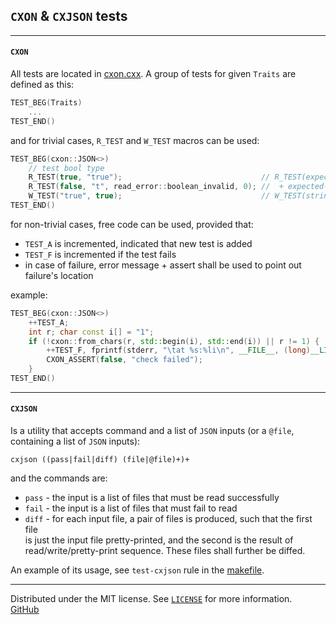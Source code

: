 ## `CXON` & `CXJSON` tests


--------------------------------------------------------------------------------
#### `CXON`

All tests are located in [cxon.cxx](cxon.cxx). A group of tests for given `Traits`
are defined as this:

``` c++
TEST_BEG(Traits)
    ...
TEST_END()
```

and for trivial cases, `R_TEST` and `W_TEST` macros can be used:

``` c++
TEST_BEG(cxon::JSON<>)
    // test bool type
    R_TEST(true, "true");                               // R_TEST(expected-value, string)
    R_TEST(false, "t", read_error::boolean_invalid, 0); //  + expected-error, expected-error-offset
    W_TEST("true", true);                               // W_TEST(string, input-value)
TEST_END()
```

for non-trivial cases, free code can be used, provided that:
- `TEST_A` is incremented, indicated that new test is added
- `TEST_F` is incremented if the test fails
- in case of failure, error message + assert shall be used to point out failure's location

example:

``` c++
TEST_BEG(cxon::JSON<>)
    ++TEST_A;
    int r; char const i[] = "1";
    if (!cxon::from_chars(r, std::begin(i), std::end(i)) || r != 1) {
        ++TEST_F, fprintf(stderr, "\tat %s:%li\n", __FILE__, (long)__LINE__);
        CXON_ASSERT(false, "check failed");
    }
TEST_END()
```


--------------------------------------------------------------------------------
#### `CXJSON`

Is a utility that accepts command and a list of `JSON` inputs
(or a `@file`, containing a list of `JSON` inputs):

    cxjson ((pass|fail|diff) (file|@file)+)+

and the commands are:
- `pass` - the input is a list of files that must be read successfully
- `fail` - the input is a list of files that must fail to read
- `diff` - for each input file, a pair of files is produced, such that the first file  
            is just the input file pretty-printed, and the second is the result of  
            read/write/pretty-print sequence. These files shall further be diffed.

An example of its usage, see `test-cxjson` rule in the [makefile](makefile).


--------------------------------------------------------------------------------
Distributed under the MIT license. See [`LICENSE`](../LICENSE) for more information.  
[GitHub](https://github.com/oknenavin/cxon)  
